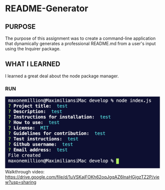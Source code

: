 # README-Generator

## PURPOSE
The purpose of this assignment was to create a command-line application that dynamically generates a professional README.md from a user's input using the Inquirer package.

## WHAT I LEARNED
I learned a great deal about the node package manager.

### RUN
![project screenshot](develop/images/screenshot.png)
Walkthrough video: https://drive.google.com/file/d/1uVSKajFOKh62oqJgqAZ6lnaHGjgzTZ2P/view?usp=sharing